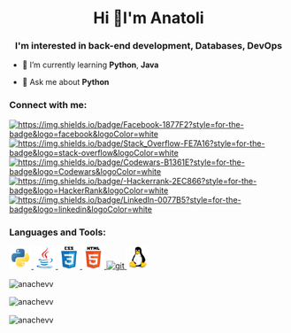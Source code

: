 <h1 align="center">Hi 👋I'm Anatoli</h1>
<h3 align="center">I'm interested in back-end development, Databases, DevOps</h3>

- 🌱 I’m currently learning **Python**, **Java**

- 💬 Ask me about **Python**

<!--Connect with me-->
<h3 align="left">Connect with me:</h3>
<p align="left">
<a href="https://fb.com/profile.php?id=100014652319380" target="blank"><img align="center" src="https://img.shields.io/badge/Facebook-1877F2?style=for-the-badge&logo=facebook&logoColor=white" alt="https://img.shields.io/badge/Facebook-1877F2?style=for-the-badge&logo=facebook&logoColor=white" height="30" width="100" /></a>
<a href="https://stackoverflow.com/users/18422727" target="blank"><img align="center" src="https://img.shields.io/badge/Stack_Overflow-FE7A16?style=for-the-badge&logo=stack-overflow&
logoColor=white" alt="https://img.shields.io/badge/Stack_Overflow-FE7A16?style=for-the-badge&logo=stack-overflow&logoColor=white" height="30" width="100" /></a>
<a href="https://www.codewars.com/users/Brave_Jack" target="blank"><img align="center" src="https://img.shields.io/badge/Codewars-B1361E?style=for-the-badge&logo=Codewars&logoColor=white" alt="https://img.shields.io/badge/Codewars-B1361E?style=for-the-badge&logo=Codewars&logoColor=white" height="30" width="100" /></a>
<a href="https://www.hackerrank.com/anachevv" target="blank"><img align="center" src="https://img.shields.io/badge/-Hackerrank-2EC866?style=for-the-badge&logo=HackerRank&logoColor=white" alt="https://img.shields.io/badge/-Hackerrank-2EC866?style=for-the-badge&logo=HackerRank&logoColor=white" height="30" width="100" /></a>
<a href="https://www.linkedin.com/in/anatoli-nachev-bb7692239/" target="blank"><img align="center" src="https://img.shields.io/badge/LinkedIn-0077B5?style=for-the-badge&logo=linkedin&logoColor=white" alt="https://img.shields.io/badge/LinkedIn-0077B5?style=for-the-badge&logo=linkedin&logoColor=white" height="30" width="100" /></a>
</p>

<!--Languages and Tools-->
<h3 align="left">Languages and Tools:</h3>
<p align="left"> <a href="https://www.python.org" target="_blank" rel="noreferrer"> <img src="https://raw.githubusercontent.com/devicons/devicon/master/icons/python/python-original.svg" alt="python" width="40" height="40"/> </a> <a href="https://www.java.com" target="_blank" rel="noreferrer"> <img src="https://raw.githubusercontent.com/devicons/devicon/master/icons/java/java-original.svg" alt="java" width="40" height="40"/> <a href="https://www.w3schools.com/css/" target="_blank" rel="noreferrer"> <img src="https://raw.githubusercontent.com/devicons/devicon/master/icons/css3/css3-original-wordmark.svg" alt="css3" width="40" height="40"/> </a> <a href="https://www.w3.org/html/" target="_blank" rel="noreferrer"> <img src="https://raw.githubusercontent.com/devicons/devicon/master/icons/html5/html5-original-wordmark.svg" alt="html5" width="40" height="40"/> </a> <a href="https://git-scm.com/" target="_blank" rel="noreferrer"> <img src="https://www.vectorlogo.zone/logos/git-scm/git-scm-icon.svg" alt="git" width="40" height="40"/> </a> <a href="https://www.linux.org/" target="_blank" rel="noreferrer"> <img src="https://raw.githubusercontent.com/devicons/devicon/master/icons/linux/linux-original.svg" alt="linux" width="40" height="40"/> </a> </p>

<!--Most Used Languages-->
<p><img align="center" src="https://github-readme-stats.vercel.app/api/top-langs?username=anachevv&show_icons=true&locale=en&layout=compact" alt="anachevv" /></p>

<!--GitHub Stats-->
<p><img align="center" src="https://github-readme-stats.vercel.app/api?username=anachevv&show_icons=true&locale=en" alt="anachevv" /></p>

<!--Contributions, Current Streak & Longest Streak-->
<p><img align="center" src="https://github-readme-streak-stats.herokuapp.com/?user=anachevv&" alt="anachevv" /></p>
